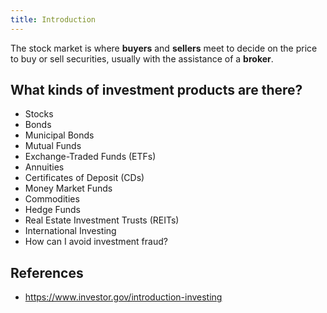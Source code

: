 ```yaml
---
title: Introduction
---
```


The stock market is where **buyers** and **sellers** meet to decide on the price to buy or sell securities, usually with the assistance of a **broker**.

## What kinds of investment products are there?

- Stocks
- Bonds
- Municipal Bonds
- Mutual Funds
- Exchange-Traded Funds (ETFs)
- Annuities
- Certificates of Deposit (CDs)
- Money Market Funds
- Commodities
- Hedge Funds
- Real Estate Investment Trusts (REITs)
- International Investing
- How can I avoid investment fraud?

## References

- <https://www.investor.gov/introduction-investing>
